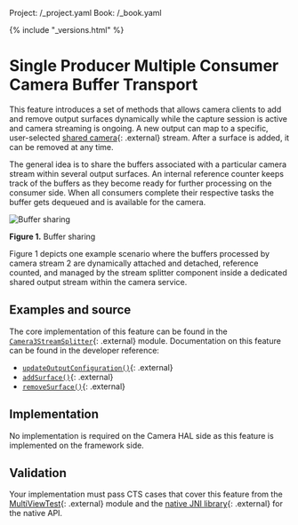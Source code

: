 Project: /_project.yaml
Book: /_book.yaml

{% include "_versions.html" %}

<!--
  Copyright 2018 The Android Open Source Project

  Licensed under the Apache License, Version 2.0 (the "License");
  you may not use this file except in compliance with the License.
  You may obtain a copy of the License at

      http://www.apache.org/licenses/LICENSE-2.0

  Unless required by applicable law or agreed to in writing, software
  distributed under the License is distributed on an "AS IS" BASIS,
  WITHOUT WARRANTIES OR CONDITIONS OF ANY KIND, either express or implied.
  See the License for the specific language governing permissions and
  limitations under the License.
-->

# Single Producer Multiple Consumer Camera Buffer Transport

This feature introduces a set of methods that allows camera clients to add and
remove output surfaces dynamically while the capture session is active and
camera streaming is ongoing. A new output can map to a specific, user-selected
[shared camera](https://developer.android.com/reference/android/hardware/camera2/params/OutputConfiguration#enableSurfaceSharing()){: .external}
stream. After a surface is added, it can be removed at any time.

The general idea is to share the buffers associated with a particular camera
stream within several output surfaces. An internal reference counter keeps track
of the buffers as they become ready for further processing on the consumer side.
When all consumers complete their respective tasks the buffer gets dequeued and
is available for the camera.

![Buffer sharing](/devices/camera/images/buffer-sharing.png)

**Figure 1.** Buffer sharing

Figure 1 depicts one example scenario where the buffers processed by camera
stream 2 are dynamically attached and detached, reference counted, and managed
by the stream splitter component inside a dedicated shared output stream within
the camera service.

## Examples and source

The core implementation of this feature can be found in the
[`Camera3StreamSplitter`](https://android.googlesource.com/platform/frameworks/av/+/master/services/camera/libcameraservice/device3/Camera3StreamSplitter.cpp){: .external}
module. Documentation on this feature can be found in the developer reference:

+   [`updateOutputConfiguration()`](https://developer.android.com/reference/android/hardware/camera2/CameraCaptureSession.html#updateOutputConfiguration\(android.hardware.camera2.params.OutputConfiguration\)){: .external}  
+   [`addSurface()`](https://developer.android.com/reference/android/hardware/camera2/params/OutputConfiguration#addSurface(android.view.Surface)){: .external}  
+   [`removeSurface()`](https://developer.android.com/reference/android/hardware/camera2/params/OutputConfiguration#removeSurface(android.view.Surface)){: .external}  

## Implementation

No implementation is required on the Camera HAL side as this feature is
implemented on the framework side.

## Validation

Your implementation must pass CTS cases that cover this feature from the
[MultiViewTest](https://android.googlesource.com/platform/cts/+/master/tests/camera/src/android/hardware/camera2/cts/MultiViewTest.java){: .external}
module and the
[native JNI library](https://android.googlesource.com/platform/cts/+/master/tests/camera/libctscamera2jni/native-camera-jni.cpp){: .external}
for the native API.
